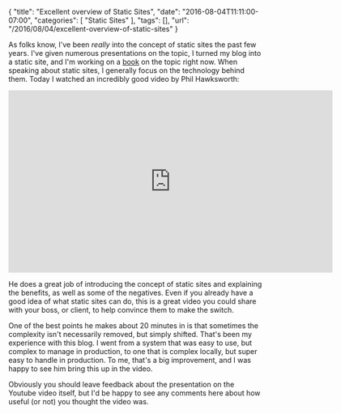 
{
	"title": "Excellent overview of Static Sites",
	"date": "2016-08-04T11:11:00-07:00",
	"categories": [
		"Static Sites"
	],
	"tags": [],
	"url": "/2016/08/04/excellent-overview-of-static-sites"
}

As folks know, I've been *really* into the concept of static sites the past few years. I've given numerous presentations on the topic, I turned my blog into a static site, and I'm working on a [book](https://www.raymondcamden.com/2016/07/21/my-next-book-working-with-static-sites/) on the topic right now. When speaking about static sites, I generally focus on the technology behind them. Today I watched an incredibly good video by Phil Hawksworth:

<!--more--> 

<iframe width="640" height="360" src="https://www.youtube.com/embed/_cuZcnJIjls?rel=0" frameborder="0" allowfullscreen></iframe>

He does a great job of introducing the concept of static sites and explaining the benefits, as well as some of the negatives. Even if you already have a good idea of what static sites can do, this is a great video you could share with your boss, or client, to help convince them to make the switch.

One of the best points he makes about 20 minutes in is that sometimes the complexity isn't necessarily removed, but simply shifted. That's been my experience with this blog. I went from a system that was easy to use, but complex to manage in production, to one that is complex locally, but super easy to handle in production. To me, that's a big improvement, and I was happy to see him bring this up in the video.

Obviously you should leave feedback about the presentation on the Youtube video itself, but I'd be happy to see any comments here about how useful (or not) you thought the video was.
